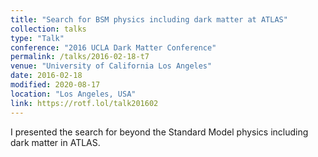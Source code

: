 ```yaml
---
title: "Search for BSM physics including dark matter at ATLAS"
collection: talks
type: "Talk"
conference: "2016 UCLA Dark Matter Conference"
permalink: /talks/2016-02-18-t7
venue: "University of California Los Angeles"
date: 2016-02-18
modified: 2020-08-17
location: "Los Angeles, USA"
link: https://rotf.lol/talk201602
---
```


I presented the search for beyond the Standard Model physics including dark matter in ATLAS.
